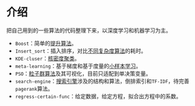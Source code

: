 # 介绍

把自己用到的一些算法的代码整理下来，以深度学习和机器学习为主。

- `Boost`：简单的[提升算法](https://muyuuuu.github.io/2020/04/02/adaboost/)。
- `Insert_sort`：插入排序，对比[不同复杂度算法](https://muyuuuu.github.io/2020/03/02/algorithm-time-complexity/)的耗时。
- `KDE-cluser`：[核密度聚类](https://muyuuuu.github.io/2020/03/30/KDE-cluster/)。
- `meta-learning`：基于梯度和基于度量的[小样本学习](https://muyuuuu.github.io/2020/09/20/meta-learning/)。
- `PSO`：[粒子群算法](https://muyuuuu.github.io/2020/12/07/pso-ga-sa/)及其可视化，目前只适配到单决策变量。
- `search-engine`：[搜索引擎](https://muyuuuu.github.io/2019/05/19/search-engine/)涉及的结构和算法，倒排索引和`TF-IDF`，待完善`pagerank`算法。
- `regress-certain-func`：给定数据，给定方程，拟合出方程中的系数。